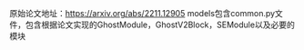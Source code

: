 原始论文地址：https://arxiv.org/abs/2211.12905
models包含common.py文件，包含根据论文实现的GhostModule，GhostV2Block，SEModule以及必要的模块
